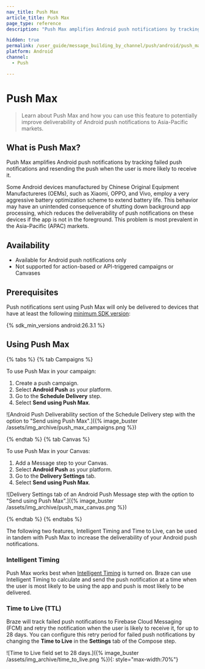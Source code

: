```yaml
---
nav_title: Push Max
article_title: Push Max
page_type: reference
description: "Push Max amplifies Android push notifications by tracking failed push notifications and resending the push when the user is more likely to receive it."

hidden: true
permalink: /user_guide/message_building_by_channel/push/android/push_max/
platform: Android
channel:
  - Push

---
```


# Push Max

> Learn about Push Max and how you can use this feature to potentially improve deliverability of Android push notifications to Asia-Pacific markets.

## What is Push Max?

Push Max amplifies Android push notifications by tracking failed push notifications and resending the push when the user is more likely to receive it.

Some Android devices manufactured by Chinese Original Equipment Manufactureres (OEMs), such as Xiaomi, OPPO, and Vivo, employ a very aggressive battery optimization scheme to extend battery life. This behavior may have an unintended consequence of shutting down background app processing, which reduces the deliverability of push notifications on these devices if the app is not in the foreground. This problem is most prevalent in the Asia-Pacific (APAC) markets.

## Availability

- Available for Android push notifications only
- Not supported for action-based or API-triggered campaigns or Canvases

## Prerequisites

Push notifications sent using Push Max will only be delivered to devices that have at least the following [minimum SDK version]({{site.baseurl}}/user_guide/engagement_tools/campaigns/ideas_and_strategies/new_features/#filtering-by-most-recent-app-versions):

{% sdk_min_versions android:26.3.1 %}

## Using Push Max

{% tabs %}
{% tab Campaigns %}

To use Push Max in your campaign:

1. Create a push campaign.
2. Select **Android Push** as your platform.
3. Go to the **Schedule Delivery** step.
4. Select **Send using Push Max**.

![Android Push Deliverability section of the Schedule Delivery step with the option to "Send using Push Max".]({% image_buster /assets/img_archive/push_max_campaigns.png %})

{% endtab %}
{% tab Canvas %}

To use Push Max in your Canvas:

1. Add a Message step to your Canvas.
2. Select **Android Push** as your platform.
3. Go to the **Delivery Settings** tab.
4. Select **Send using Push Max**.

![Delivery Settings tab of an Android Push Message step with the option to "Send using Push Max".]({% image_buster /assets/img_archive/push_max_canvas.png %})

{% endtab %}
{% endtabs %}

The following two features, Intelligent Timing and Time to Live, can be used in tandem with Push Max to increase the deliverability of your Android push notifications.

### Intelligent Timing

Push Max works best when [Intelligent Timing]({{site.baseurl}}/user_guide/sage_ai/intelligence/intelligent_timing/) is turned on. Braze can use Intelligent Timing to calculate and send the push notification at a time when the user is most likely to be using the app and push is most likely to be delivered.

### Time to Live (TTL)

Braze will track failed push notifications to Firebase Cloud Messaging (FCM) and retry the notification when the user is likely to receive it, for up to 28 days. You can configure this retry period for failed push notifications by changing the **Time to Live** in the **Settings** tab of the Compose step.

![Time to Live field set to 28 days.]({% image_buster /assets/img_archive/time_to_live.png %}){: style="max-width:70%"}
